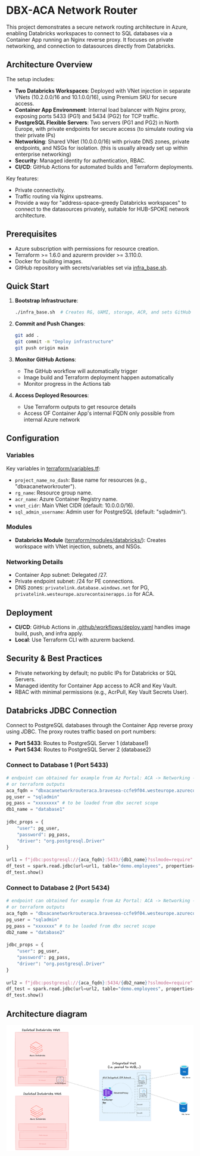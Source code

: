 # DBX-ACA Network Router

This project demonstrates a secure network routing architecture in Azure, enabling Databricks workspaces to connect to SQL databases via a Container App running an Nginx reverse proxy. It focuses on private networking, and connection to datasources directly from Databricks.

## Architecture Overview

The setup includes:
- **Two Databricks Workspaces**: Deployed with VNet injection in separate VNets (10.2.0.0/16 and 10.1.0.0/16), using Premium SKU for secure access.
- **Container App Environment**: Internal load balancer with Nginx proxy, exposing ports 5433 (PG1) and 5434 (PG2) for TCP traffic.
- **PostgreSQL Flexible Servers**: Two servers (PG1 and PG2) in North Europe, with private endpoints for secure access (to simulate routing via their private IPs)
- **Networking**: Shared VNet (10.0.0.0/16) with private DNS zones, private endpoints, and NSGs for isolation. (this is usually already set up within enterprise networking)
- **Security**: Managed identity for authentication, RBAC.
- **CI/CD**: GitHub Actions for automated builds and Terraform deployments.

Key features:
- Private connectivity.
- Traffic routing via Nginx upstreams.
- Provide a way for "address-space-greedy Databricks workspaces" to connect to the datasources privately, suitable for HUB-SPOKE network architecture.

## Prerequisites

- Azure subscription with permissions for resource creation.
- Terraform >= 1.6.0 and azurerm provider >= 3.110.0.
- Docker for building images.
- GitHub repository with secrets/variables set via [infra_base.sh](infra_base.sh).

## Quick Start

1. **Bootstrap Infrastructure**:
   ```bash
   ./infra_base.sh  # Creates RG, UAMI, storage, ACR, and sets GitHub variables
   ```

2. **Commit and Push Changes**:
   ```bash
   git add .
   git commit -m "Deploy infrastructure"
   git push origin main
   ```

3. **Monitor GitHub Actions**:
   - The GitHub workflow will automatically trigger
   - Image build and Terraform deployment happen automatically
   - Monitor progress in the Actions tab

4. **Access Deployed Resources**:
   - Use Terraform outputs to get resource details
   - Access OF Container App's internal FQDN only possible from internal Azure network

## Configuration

### Variables
Key variables in [terraform/variables.tf](terraform/variables.tf):
- `project_name_no_dash`: Base name for resources (e.g., "dbxacanetworkrouter").
- `rg_name`: Resource group name.
- `acr_name`: Azure Container Registry name.
- `vnet_cidr`: Main VNet CIDR (default: 10.0.0.0/16).
- `sql_admin_username`: Admin user for PostgreSQL (default: "sqladmin").

### Modules
- **Databricks Module** ([terraform/modules/databricks/](terraform/modules/databricks/)): Creates workspace with VNet injection, subnets, and NSGs.

### Networking Details
- Container App subnet: Delegated /27.
- Private endpoint subnet: /24 for PE connections.
- DNS zones: `privatelink.database.windows.net` for PG, `privatelink.westeurope.azurecontainerapps.io` for ACA.

## Deployment
- **CI/CD**: GitHub Actions in [.github/workflows/deploy.yaml](.github/workflows/deploy.yaml) handles image build, push, and infra apply.
- **Local**: Use Terraform CLI with azurerm backend.

## Security & Best Practices

- Private networking by default; no public IPs for Databricks or SQL Servers.
- Managed identity for Container App access to ACR and Key Vault.
- RBAC with minimal permissions (e.g., AcrPull, Key Vault Secrets User).

## Databricks JDBC Connection

Connect to PostgreSQL databases through the Container App reverse proxy using JDBC. The proxy routes traffic based on port numbers:

- **Port 5433**: Routes to PostgreSQL Server 1 (database1)
- **Port 5434**: Routes to PostgreSQL Server 2 (database2)

### Connect to Database 1 (Port 5433)

```python
# endpoint can obtained for example from Az Portal: ACA -> Networking -> Ingress -> Endpoints
# or terraform outputs
aca_fqdn = "dbxacanetworkrouteraca.bravesea-ccfe9f04.westeurope.azurecontainerapps.io"
pg_user = "sqladmin"
pg_pass = "xxxxxxxx" # to be loaded from dbx secret scope
db1_name = "database1"

jdbc_props = {
    "user": pg_user,
    "password": pg_pass,
    "driver": "org.postgresql.Driver"
}

url1 = f"jdbc:postgresql://{aca_fqdn}:5433/{db1_name}?sslmode=require"
df_test = spark.read.jdbc(url=url1, table="demo.employees", properties=jdbc_props)
df_test.show()
```

### Connect to Database 2 (Port 5434)

```python
# endpoint can obtained for example from Az Portal: ACA -> Networking -> Ingress -> Endpoints
# or terraform outputs
aca_fqdn = "dbxacanetworkrouteraca.bravesea-ccfe9f04.westeurope.azurecontainerapps.io"
pg_user = "sqladmin"
pg_pass = "xxxxxxx" # to be loaded from dbx secret scope
db2_name = "database2"

jdbc_props = {
    "user": pg_user,
    "password": pg_pass,
    "driver": "org.postgresql.Driver"
}

url2 = f"jdbc:postgresql://{aca_fqdn}:5434/{db2_name}?sslmode=require"
df_test = spark.read.jdbc(url=url2, table="demo.employees", properties=jdbc_props)
df_test.show()
```

## Architecture diagram

![diagram](image.png)